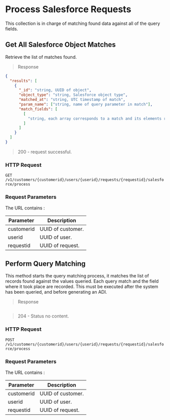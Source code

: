 # Process Salesforce Requests

This collection is in charge of matching found data against all of the query fields.

## Get All Salesforce Object Matches

Retrieve the list of matches found.

> Response

```json
{
  "results": [
    {
      "_id": "string, UUID of object",
      "object_type": "string, Salesforce object type",
      "matched_at": "string, UTC timestamp of match",
      "param_name": ["string, name of query parameter in match"],
      "match_fields": [
        [
          "string, each array corresponds to a match and its elements represent a field that formed part of said match, such as the state, or first name"
        ]
      ]
    }
  ]
}
```

> 200 - request successful.

### HTTP Request

`GET /v1/customers/{customerid}/users/{userid}/requests/{requestid}/salesforce/process`

### Request Parameters

The URL contains :

| Parameter  | Description       |
| ---------- | ----------------- |
| customerid | UUID of customer. |
| userid     | UUID of user.     |
| requestid  | UUID of request.  |

## Perform Query Matching

This method starts the query matching process, it matches the list of records found against the values queried. Each query match and the field where it took place are recorded. This must be executed after the system has been queried, and before generating an ADI.

> Response

```json

```

> 204 - Status no content.

### HTTP Request

`POST /v1/customers/{customerid}/users/{userid}/requests/{requestid}/salesforce/process`

### Request Parameters

The URL contains :

| Parameter  | Description       |
| ---------- | ----------------- |
| customerid | UUID of customer. |
| userid     | UUID of user.     |
| requestid  | UUID of request.  |
